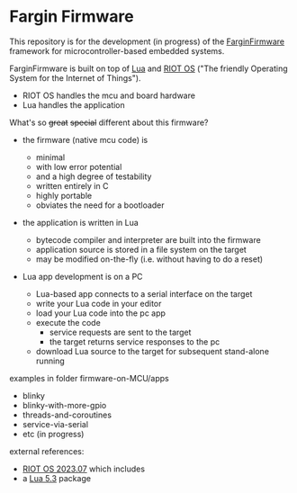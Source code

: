 # Fargin Firmware

This repository is for the development (in progress) of the
[FarginFirmware](http://www.farginFirmware.com) framework
for microcontroller-based embedded systems.

FarginFirmware is built on top of [Lua](http://www.lua.org) and
[RIOT OS](http://www.riot-os.org) ("The friendly Operating System for the Internet of Things").

- RIOT OS handles the mcu and board hardware
- Lua handles the application

What's so ~~great~~ ~~special~~ different about this firmware?

- the firmware (native mcu code) is
  - minimal
  - with low error potential
  - and a high degree of testability
  - written entirely in C
  - highly portable
  - obviates the need for a bootloader

- the application is written in Lua
  - bytecode compiler and interpreter are built into the firmware
  - application source is stored in a file system on the target
  - may be modified on-the-fly (i.e. without having to do a reset)

- Lua app development is on a PC
  - Lua-based app connects to a serial interface on the target
  - write your Lua code in your editor
  - load your Lua code into the pc app
  - execute the code
    - service requests are sent to the target
    - the target returns service responses to the pc
  - download Lua source to the target for subsequent stand-alone running


examples in folder firmware-on-MCU/apps
- blinky
- blinky-with-more-gpio
- threads-and-coroutines
- service-via-serial
- etc (in progress)

external references:
- [RIOT OS 2023.07](https://github.com/RIOT-OS/RIOT/tree/2023.07-branch) which includes
- a [Lua 5.3](https://www.lua.org/versions.html#5.3) package


